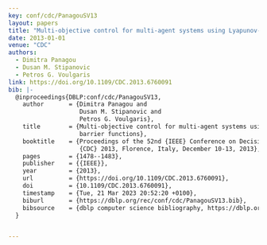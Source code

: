 ```yaml
---
key: conf/cdc/PanagouSV13
layout: papers
title: "Multi-objective control for multi-agent systems using Lyapunov-like barrier functions."
date: 2013-01-01
venue: "CDC"
authors:
  - Dimitra Panagou
  - Dusan M. Stipanovic
  - Petros G. Voulgaris
link: https://doi.org/10.1109/CDC.2013.6760091
bib: |-
  @inproceedings{DBLP:conf/cdc/PanagouSV13,
    author       = {Dimitra Panagou and
                    Dusan M. Stipanovic and
                    Petros G. Voulgaris},
    title        = {Multi-objective control for multi-agent systems using Lyapunov-like
                    barrier functions},
    booktitle    = {Proceedings of the 52nd {IEEE} Conference on Decision and Control,
                    {CDC} 2013, Florence, Italy, December 10-13, 2013},
    pages        = {1478--1483},
    publisher    = {{IEEE}},
    year         = {2013},
    url          = {https://doi.org/10.1109/CDC.2013.6760091},
    doi          = {10.1109/CDC.2013.6760091},
    timestamp    = {Tue, 21 Mar 2023 20:52:20 +0100},
    biburl       = {https://dblp.org/rec/conf/cdc/PanagouSV13.bib},
    bibsource    = {dblp computer science bibliography, https://dblp.org}
  }


---
```

